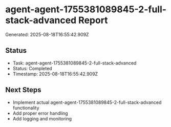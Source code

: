 # agent-agent-1755381089845-2-full-stack-advanced Report

Generated: 2025-08-18T16:55:42.909Z

## Status
- Task: agent-agent-1755381089845-2-full-stack-advanced
- Status: Completed
- Timestamp: 2025-08-18T16:55:42.909Z

## Next Steps
- Implement actual agent-agent-1755381089845-2-full-stack-advanced functionality
- Add proper error handling
- Add logging and monitoring

